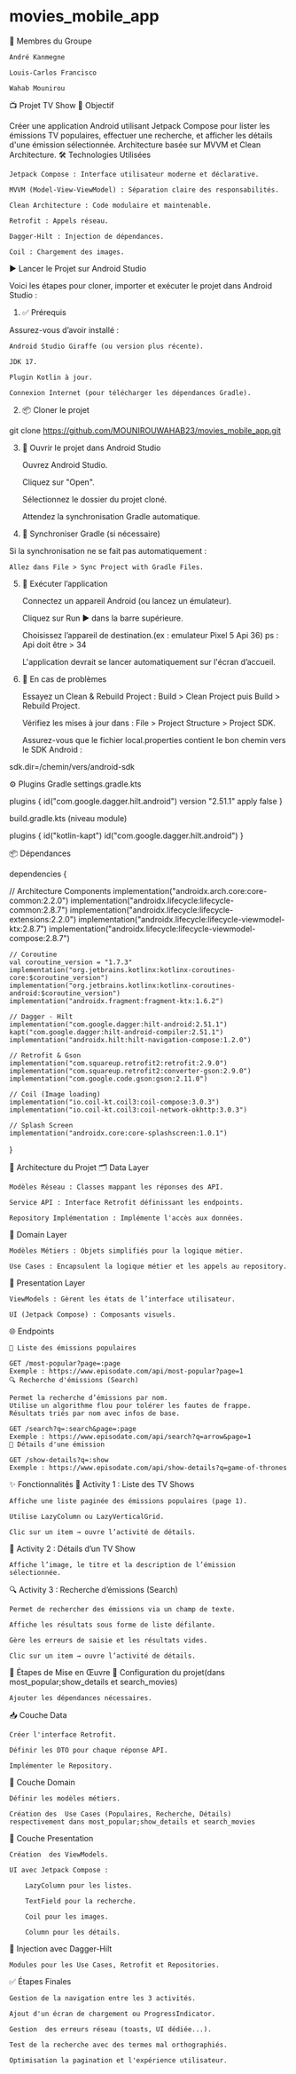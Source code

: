 # movies_mobile_app

👥 Membres du Groupe

    André Kanmegne

    Louis-Carlos Francisco

    Wahab Mounirou

📺 Projet TV Show
🎯 Objectif

Créer une application Android utilisant Jetpack Compose pour lister les émissions TV populaires, effectuer une recherche, et afficher les détails d'une émission sélectionnée.
Architecture basée sur MVVM et Clean Architecture.
🛠️ Technologies Utilisées

    Jetpack Compose : Interface utilisateur moderne et déclarative.

    MVVM (Model-View-ViewModel) : Séparation claire des responsabilités.

    Clean Architecture : Code modulaire et maintenable.

    Retrofit : Appels réseau.

    Dagger-Hilt : Injection de dépendances.

    Coil : Chargement des images.

▶️ Lancer le Projet sur Android Studio

Voici les étapes pour cloner, importer et exécuter le projet dans Android Studio :
1. ✅ Prérequis

Assurez-vous d’avoir installé :

    Android Studio Giraffe (ou version plus récente).

    JDK 17.

    Plugin Kotlin à jour.

    Connexion Internet (pour télécharger les dépendances Gradle).

2. 📦 Cloner le projet

git clone https://github.com/MOUNIROUWAHAB23/movies_mobile_app.git

3. 📂 Ouvrir le projet dans Android Studio

    Ouvrez Android Studio.

    Cliquez sur "Open".

    Sélectionnez le dossier du projet cloné.

    Attendez la synchronisation Gradle automatique.

4. 🔄 Synchroniser Gradle (si nécessaire)

Si la synchronisation ne se fait pas automatiquement :

    Allez dans File > Sync Project with Gradle Files.

5. 🧪 Exécuter l’application

    Connectez un appareil Android (ou lancez un émulateur).

    Cliquez sur Run ▶️ dans la barre supérieure.

    Choisissez l’appareil de destination.(ex : emulateur Pixel 5 Api 36) ps : Api doit être > 34

    L'application devrait se lancer automatiquement sur l'écran d’accueil.

6. 🧰 En cas de problèmes

    Essayez un Clean & Rebuild Project :
    Build > Clean Project puis Build > Rebuild Project.

    Vérifiez les mises à jour dans :
    File > Project Structure > Project SDK.

    Assurez-vous que le fichier local.properties contient le bon chemin vers le SDK Android :

sdk.dir=/chemin/vers/android-sdk













⚙️ Plugins Gradle
settings.gradle.kts

plugins {
    id("com.google.dagger.hilt.android") version "2.51.1" apply false
}

build.gradle.kts (niveau module)

plugins {
    id("kotlin-kapt")
    id("com.google.dagger.hilt.android")
}

📦 Dépendances

 dependencies 
 {
  
   // Architecture Components
    implementation("androidx.arch.core:core-common:2.2.0")
    implementation("androidx.lifecycle:lifecycle-common:2.8.7")
    implementation("androidx.lifecycle:lifecycle-extensions:2.2.0")
    implementation("androidx.lifecycle:lifecycle-viewmodel-ktx:2.8.7")
    implementation("androidx.lifecycle:lifecycle-viewmodel-compose:2.8.7")

    // Coroutine
    val coroutine_version = "1.7.3"
    implementation("org.jetbrains.kotlinx:kotlinx-coroutines-core:$coroutine_version")
    implementation("org.jetbrains.kotlinx:kotlinx-coroutines-android:$coroutine_version")
    implementation("androidx.fragment:fragment-ktx:1.6.2")

    // Dagger - Hilt
    implementation("com.google.dagger:hilt-android:2.51.1")
    kapt("com.google.dagger:hilt-android-compiler:2.51.1")
    implementation("androidx.hilt:hilt-navigation-compose:1.2.0")

    // Retrofit & Gson
    implementation("com.squareup.retrofit2:retrofit:2.9.0")
    implementation("com.squareup.retrofit2:converter-gson:2.9.0")
    implementation("com.google.code.gson:gson:2.11.0")

    // Coil (Image loading)
    implementation("io.coil-kt.coil3:coil-compose:3.0.3")
    implementation("io.coil-kt.coil3:coil-network-okhttp:3.0.3")

    // Splash Screen
    implementation("androidx.core:core-splashscreen:1.0.1")
}

🧱 Architecture du Projet
🗂️ Data Layer

    Modèles Réseau : Classes mappant les réponses des API.

    Service API : Interface Retrofit définissant les endpoints.

    Repository Implémentation : Implémente l'accès aux données.

🔄 Domain Layer

    Modèles Métiers : Objets simplifiés pour la logique métier.

    Use Cases : Encapsulent la logique métier et les appels au repository.

🎨 Presentation Layer

    ViewModels : Gèrent les états de l’interface utilisateur.

    UI (Jetpack Compose) : Composants visuels.

🌐 Endpoints

    📃 Liste des émissions populaires

    GET /most-popular?page=:page
    Exemple : https://www.episodate.com/api/most-popular?page=1
    🔍 Recherche d'émissions (Search)

    Permet la recherche d’émissions par nom.
    Utilise un algorithme flou pour tolérer les fautes de frappe.
    Résultats triés par nom avec infos de base.

    GET /search?q=:search&page=:page
    Exemple : https://www.episodate.com/api/search?q=arrow&page=1
    📝 Détails d'une émission

    GET /show-details?q=:show
    Exemple : https://www.episodate.com/api/show-details?q=game-of-thrones

✨ Fonctionnalités
📄 Activity 1 : Liste des TV Shows

    Affiche une liste paginée des émissions populaires (page 1).

    Utilise LazyColumn ou LazyVerticalGrid.

    Clic sur un item → ouvre l’activité de détails.

📄 Activity 2 : Détails d’un TV Show

    Affiche l’image, le titre et la description de l’émission sélectionnée.

🔍 Activity 3 : Recherche d’émissions (Search)

    Permet de rechercher des émissions via un champ de texte.

    Affiche les résultats sous forme de liste défilante.

    Gère les erreurs de saisie et les résultats vides.

    Clic sur un item → ouvre l’activité de détails.

🧩 Étapes de Mise en Œuvre
🔧 Configuration du projet(dans most_popular;show_details et search_movies)

    Ajouter les dépendances nécessaires.

📥 Couche Data

    Créer l'interface Retrofit.

    Définir les DTO pour chaque réponse API.

    Implémenter le Repository.

🔁 Couche Domain

    Définir les modèles métiers.

    Création des  Use Cases (Populaires, Recherche, Détails) respectivement dans most_popular;show_details et search_movies

🎨 Couche Presentation

    Création  des ViewModels.

    UI avec Jetpack Compose :

        LazyColumn pour les listes.

        TextField pour la recherche.

        Coil pour les images.

        Column pour les détails.

🧪 Injection avec Dagger-Hilt

    Modules pour les Use Cases, Retrofit et Repositories.

✅ Étapes Finales

    Gestion de la navigation entre les 3 activités.

    Ajout d'un écran de chargement ou ProgressIndicator.

    Gestion  des erreurs réseau (toasts, UI dédiée...).

    Test de la recherche avec des termes mal orthographiés.

    Optimisation la pagination et l'expérience utilisateur.
